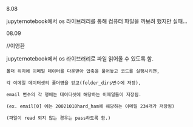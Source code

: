 8.08

jupyternotebook에서 os 라이브러리를 통해 컴퓨터 파일을 까보려 했지만 실패...


08.09

//이영환

jupyternotebook에서 os 라이브러리로 파일 읽어올 수 있도록 함.

    폴더 위치에 이메일 데이터를 다운받아 압축을 풀어놓고 코드를 실행시키면,
 
    각 이메일 데이터셋의 폴더명을 얻고(folder_dirs변수에 저장),
    
    email 변수의 각 행에는 데이터셋에 해당하는 이메일들이 저장됨.
    
    (ex. email[0] 에는 20021010hard_ham에 해당하는 이메일 234개가 저장됨)
    
    (파일이 read 되지 않는 경우는 pass하도록 함.)
